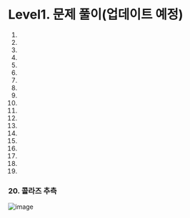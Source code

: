 # Level1. 문제 풀이(업데이트 예정)
1.
2.
3.
4.
5.
6.
7.
8.
9.
10.
11.
12.
13.
14.
15.
16.
17.
18.
19.
### 20. 콜라즈 추측
![image](https://user-images.githubusercontent.com/102525066/196424514-1c011336-729e-4846-a62b-3bbb8b70213f.png)
